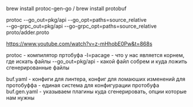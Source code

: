 brew install protoc-gen-go /
brew install protobuf 

protoc --go_out=pkg/api --go_opt=paths=source_relative \
--go-grpc_out=pkg/api --go-grpc_opt=paths=source_relative \
proto/adder.proto

https://www.youtube.com/watch?v=z-mHhobE0Pw&t=868s

protoc - компилятор пртобуфа
-I=pacage - что у нас является корнем, где искать файлы
--go_out=pkg/api - какой файл собрем и куда ложить сгенерированные файлы

buf.yaml - конфиги для линтера, конфиг для ломаюших изменений для протобуффа - единая система для конфигурации протобуфа
buf.gen.yaml - указываем плагины куда сгенерировать, опции которые нам нужны
